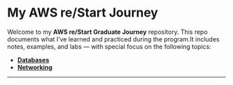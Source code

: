 # My AWS re/Start Journey   

Welcome to my **AWS re/Start Graduate Journey** repository. 
This repo documents what I’ve learned and practiced during the program.It includes notes, examples, and labs —  with special focus on the following topics: 

- [**Databases**](./LABS/DATABASES/)
- [**Networking**](./LABS/NETWORKING)

---
